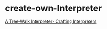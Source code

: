 # create-own-Interpreter

[A Tree-Walk Interpreter · Crafting Interpreters](https://craftinginterpreters.com/a-tree-walk-interpreter.html)